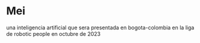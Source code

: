 # Mei
una inteligencia artificial que sera presentada en bogota-colombia en la liga de robotic people en octubre de 2023 
